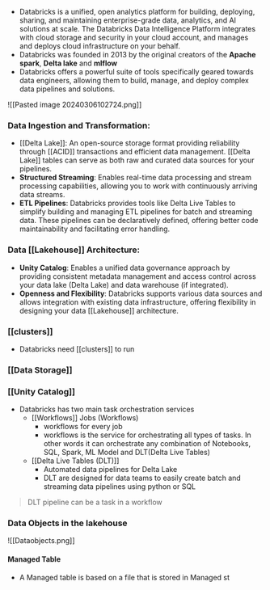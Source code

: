 -  Databricks is a unified, open analytics platform for building, deploying, sharing, and maintaining enterprise-grade data, analytics, and AI solutions at scale. The Databricks Data Intelligence Platform integrates with cloud storage and security in your cloud account, and manages and deploys cloud infrastructure on your behalf.
- Databricks was founded in 2013 by the original creators of the **Apache spark**, **Delta lake** and **mlflow**
- Databricks offers a powerful suite of tools specifically geared towards data engineers, allowing them to build, manage, and deploy complex data pipelines and solutions.

![[Pasted image 20240306102724.png]]

### Data Ingestion and Transformation:

- [[Delta Lake]]: An open-source storage format providing reliability through [[ACID]] transactions and efficient data management. [[Delta Lake]] tables can serve as both raw and curated data sources for your pipelines.
- **Structured Streaming**: Enables real-time data processing and stream processing capabilities, allowing you to work with continuously arriving data streams.
- **ETL Pipelines**: Databricks provides tools like Delta Live Tables to simplify building and managing ETL pipelines for batch and streaming data. These pipelines can be declaratively defined, offering better code maintainability and facilitating error handling.

### Data [[Lakehouse]] Architecture:

- **Unity Catalog**: Enables a unified data governance approach by providing consistent metadata management and access control across your data lake (Delta Lake) and data warehouse (if integrated).
- **Openness and Flexibility**: Databricks supports various data sources and allows integration with existing data infrastructure, offering flexibility in designing your data [[Lakehouse]] architecture.

### [[clusters]]
- Databricks need [[clusters]] to run

### [[Data Storage]]


### [[Unity Catalog]]





- Databricks has two main task orchestration services
	- [[Workflows]] Jobs (Workflows)
		- workflows for every job
		- workflows is the service for orchestrating all types of tasks. In other words it can orchestrate any combination of Notebooks, SQL, Spark, ML Model and DLT(Delta Live Tables)
	- [[Delta Live Tables (DLT)]]
		- Automated data pipelines for Delta Lake
		- DLT are designed for data teams to easily create batch and streaming data pipelines using python or SQL 

>DLT pipeline can be a task in a workflow



### Data Objects in the lakehouse

![[Dataobjects.png]]


#### Managed Table

- A Managed table is based on a file that is stored in Managed st